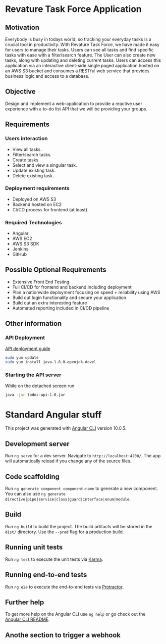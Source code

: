 # Revature Task Force Application

## Motivation

Everybody is busy in todays world, so tracking your everyday tasks is a crucial tool in productivity. With Revature Task Force, we have made it easy for users to manage their tasks. Users can see all tasks and find specific tasks with ease with a filter/search feature. The User can also create new tasks, along with updating and deleting current tasks. Users can access this application via an interactive client-side single paged application hosted on an AWS S3 bucket and consumes a RESTful web service that provides business logic and access to a database.

## Objective

Design and implement a web-application to provide a reactive user experience with a to-do list API that we will be providing your groups.

## Requirements

### Users interaction

* View all tasks.
* Filter/search tasks.
* Create tasks.
* Select and view a singular task.
* Update existing task.
* Delete existing task.


### Deployment requirements

* Deployed on AWS S3
* Backend hosted on EC2
* CI/CD process for frontend (at least)

### Required Technologies

* Angular
* AWS EC2
* AWS S3 SDK
* Jenkins
* GitHub

## Possible Optional Requirements

* Extensive Front End Testing
* Full CI/CD for frontend and backend including deployment
* Plan a nationwide deployment focusing on speed + reliability using AWS
* Build out login functionality and secure your application
* Build out an extra interesting feature
* Automated reporting included in CI/CD pipeline

## Other information

### API Deployment

[API deployment guide](https://docs.google.com/document/d/1BSrA3L7Axk5RWrORKV11Drx0W8HdQNYP0s_rD3ZXS7Y/edit?usp=sharing)

```sh
sudo yum update
sudo yum install java-1.8.0-openjdk-devel
```

### Starting the API server

While on the detached screen run

```sh
java -jar todos-api-1.0.jar
```

# Standard Angular stuff

This project was generated with [Angular CLI](https://github.com/angular/angular-cli) version 10.0.5.

## Development server

Run `ng serve` for a dev server. Navigate to `http://localhost:4200/`. The app will automatically reload if you change any of the source files.

## Code scaffolding

Run `ng generate component component-name` to generate a new component. You can also use `ng generate directive|pipe|service|class|guard|interface|enum|module`.

## Build

Run `ng build` to build the project. The build artifacts will be stored in the `dist/` directory. Use the `--prod` flag for a production build.

## Running unit tests

Run `ng test` to execute the unit tests via [Karma](https://karma-runner.github.io).

## Running end-to-end tests

Run `ng e2e` to execute the end-to-end tests via [Protractor](http://www.protractortest.org/).

## Further help

To get more help on the Angular CLI use `ng help` or go check out the [Angular CLI README](https://github.com/angular/angular-cli/blob/master/README.md).

## Anothe section to trigger a webhook
